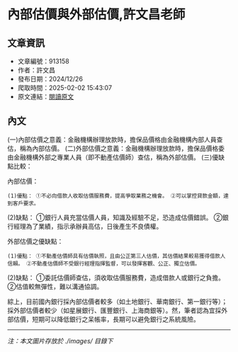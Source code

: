 # 內部估價與外部估價,許文昌老師

## 文章資訊
- 文章編號：913158
- 作者：許文昌
- 發布日期：2024/12/26
- 爬取時間：2025-02-02 15:43:07
- 原文連結：[閱讀原文](https://real-estate.get.com.tw/Columns/detail.aspx?no=913158)

## 內文
(一)內部估價之意義：金融機構辦理放款時，擔保品價格由金融機構內部人員查估，稱為內部估價。
(二)外部估價之意義：金融機構辦理放款時，擔保品價格委由金融機構外部之專業人員（即不動產估價師）查估，稱為外部估價。
(三)優缺點比較：

內部估價：
    (1)優點： ①不必向借款人收取估價服務費，提高爭取業務之機會。 ②可以掌控貸款金額，達到客戶要求。
(2)缺點： ①銀行人員充當估價人員，知識及經驗不足，恐造成估價錯誤。 ②銀行經理為了業績，指示承辦員高估，日後產生不良債權。 

外部估價之優缺點：
    (1)優點： ①不動產估價師具有估價執照，且由公正第三人估價，其估價結果較易獲得借款人信賴。 ②不動產估價師不受銀行經理指揮監督，可以發揮客觀、公正、獨立估價。
(2)缺點： ①委託估價師查估，須收取估價服務費，造成借款人或銀行之負擔。 ②估值較無彈性，難以溝通協調。


綜上，目前國內銀行採內部估價者較多（如土地銀行、華南銀行、第一銀行等）；採外部估價者較少（如星展銀行、匯豐銀行、上海商銀等）。然，筆者認為宜採外部估價，短期可以降低銀行之呆帳率，長期可以避免銀行之系統風險。

---
*注：本文圖片存放於 ./images/ 目錄下*
